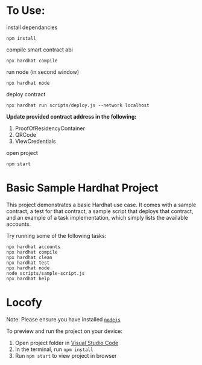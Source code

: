 # To Use:

install dependancies
```shell
npm install
```

compile smart contract abi
```shell
npx hardhat compile
```

run node (in second window)
```shell
npx hardhat node
```

deploy contract
```shell
npx hardhat run scripts/deploy.js --network localhost
```

**Update provided contract address in the following:**
1) ProofOfResidencyContainer
2) QRCode
3) ViewCredentials

open project
```shell
npm start
```

# Basic Sample Hardhat Project

This project demonstrates a basic Hardhat use case. It comes with a sample contract, a test for that contract, a sample script that deploys that contract, and an example of a task implementation, which simply lists the available accounts.

Try running some of the following tasks:

```shell
npx hardhat accounts
npx hardhat compile
npx hardhat clean
npx hardhat test
npx hardhat node
node scripts/sample-script.js
npx hardhat help
```

# Locofy

Note: Please ensure you have installed <code><a href="https://nodejs.org/en/download/">nodejs</a></code>

To preview and run the project on your device:
1) Open project folder in <a href="https://code.visualstudio.com/download">Visual Studio Code</a>
2) In the terminal, run `npm install`
3) Run `npm start` to view project in browser
